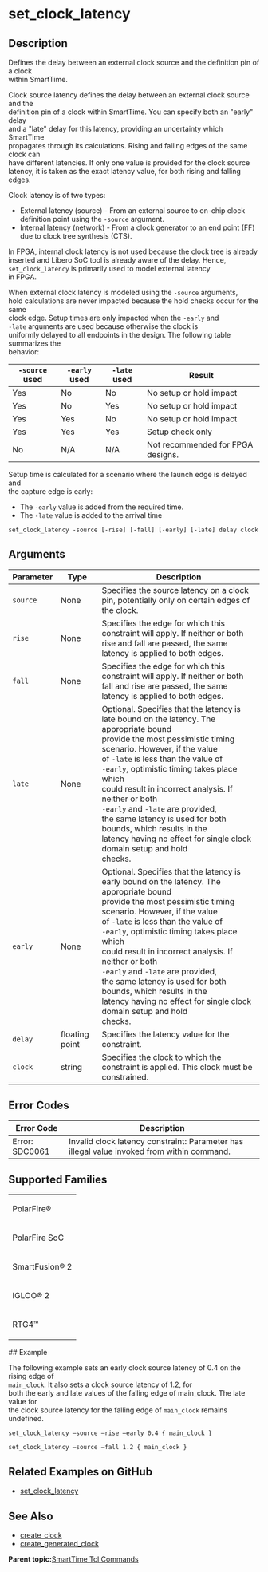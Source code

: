 # set\_clock\_latency

## Description

Defines the delay between an external clock source and the definition pin of a clock<br /> within SmartTime.

Clock source latency defines the delay between an external clock source and the<br /> definition pin of a clock within SmartTime. You can specify both an "early" delay<br /> and a "late" delay for this latency, providing an uncertainty which SmartTime<br /> propagates through its calculations. Rising and falling edges of the same clock can<br /> have different latencies. If only one value is provided for the clock source<br /> latency, it is taken as the exact latency value, for both rising and falling<br /> edges.

Clock latency is of two types:

-   External latency \(source\) - From an external source to on-chip clock definition point using the `-source` argument.
-   Internal latency \(network\) - From a clock generator to an end point \(FF\) due to clock tree synthesis \(CTS\).

In FPGA, internal clock latency is not used because the clock tree is already<br /> inserted and Libero SoC tool is already aware of the delay. Hence,<br /> `set_clock_latency` is primarily used to model external latency<br /> in FPGA.

When external clock latency is modeled using the `-source` arguments,<br /> hold calculations are never impacted because the hold checks occur for the same<br /> clock edge. Setup times are only impacted when the `-early` and<br /> `-late` arguments are used because otherwise the clock is<br /> uniformly delayed to all endpoints in the design. The following table summarizes the<br /> behavior:

|`-source` used|`-early` used|`-late` used|Result|
|--------------|-------------|------------|------|
|Yes|No|No|No setup or hold impact|
|Yes|No|Yes|No setup or hold impact|
|Yes|Yes|No|No setup or hold impact|
|Yes|Yes|Yes|Setup check only|
|No|N/A|N/A|Not recommended for FPGA designs.|

Setup time is calculated for a scenario where the launch edge is delayed and<br /> the capture edge is early:

-   The `-early` value is added from the required time.
-   The `-late` value is added to the arrival time

``` {#CODEBLOCK_QNF_2K4_HTB}
set_clock_latency -source [-rise] [-fall] [-early] [-late] delay clock
```

## Arguments

|Parameter|Type|Description|
|---------|----|-----------|
|`source`|None|Specifies the source latency on a clock pin, potentially only on certain edges of the clock.|
|`rise`|None|Specifies the edge for which this constraint will apply. If neither or both rise and fall are passed, the same latency is applied to both edges.|
|`fall`|None|Specifies the edge for which this constraint will apply. If neither or both fall and rise are passed, the same latency is applied to both edges.|
|`late`|None|Optional. Specifies that the latency is late bound on the latency. The appropriate bound<br /> provide the most pessimistic timing scenario. However, if the value<br /> of `-late` is less than the value of<br /> `-early`, optimistic timing takes place which<br /> could result in incorrect analysis. If neither or both<br /> `-early` and `-late` are provided,<br /> the same latency is used for both bounds, which results in the<br /> latency having no effect for single clock domain setup and hold<br /> checks.|
|`early`|None|Optional. Specifies that the latency is early bound on the latency. The appropriate bound<br /> provide the most pessimistic timing scenario. However, if the value<br /> of `-late` is less than the value of<br /> `-early`, optimistic timing takes place which<br /> could result in incorrect analysis. If neither or both<br /> `-early` and `-late` are provided,<br /> the same latency is used for both bounds, which results in the<br /> latency having no effect for single clock domain setup and hold<br /> checks.|
|`delay`|floating point|Specifies the latency value for the constraint.|
|`clock`|string|Specifies the clock to which the constraint is applied. This clock must be constrained.|

## Error Codes

|Error Code|Description|
|----------|-----------|
|Error: SDC0061|Invalid clock latency constraint: Parameter has illegal value invoked from within command.|

## Supported Families

<table id="GUID-56F9E300-6CAB-48D0-9D92-B4EC8F62D904"><tbody><tr><td>

PolarFire®

</td></tr><tr><td>

PolarFire SoC

</td></tr><tr><td>

SmartFusion® 2

</td></tr><tr><td>

IGLOO® 2

</td></tr><tr><td>

RTG4™

</td></tr></tbody>
</table>## Example

The following example sets an early clock source latency of 0.4 on the rising edge of<br /> `main_clock`. It also sets a clock source latency of 1.2, for<br /> both the early and late values of the falling edge of main\_clock. The late value for<br /> the clock source latency for the falling edge of `main_clock` remains<br /> undefined.

```
set_clock_latency –source –rise –early 0.4 { main_clock }
```

```
set_clock_latency –source –fall 1.2 { main_clock }
```

## Related Examples on GitHub

-   [set\_clock\_latency](https://github.com/MicrochipTech/Libero-SoC-Design-Suite-Tcl-Examples/tree/basic_tcl_examples/SmartTime/set_clock_latency)

## See Also

-   [create\_clock](GUID-4E57FF57-C7A3-4E62-B7FC-7D826501B5BF.md)
-   [create\_generated\_clock](GUID-36A5C4BB-EA20-4AF5-B4D5-1C9F4DA91964.md)

**Parent topic:**[SmartTime Tcl Commands](GUID-96623DD0-9D90-4AFA-90C3-B2BAEEE15670.md)


